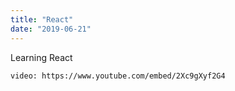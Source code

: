 ```yaml
---
title: "React"
date: "2019-06-21"
---
```


Learning React

`video: https://www.youtube.com/embed/2Xc9gXyf2G4`